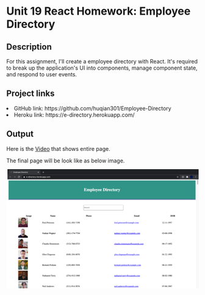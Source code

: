 # Unit 19 React Homework: Employee Directory


## Description
For this assignment, I'll create a employee directory with React. It's required to break up the application's UI into components, manage component state, and respond to user events.

## Project links
<li>GitHub link: https://github.com/huqian301/Employee-Directory<br/></li>
<li>Heroku link: https://e-directory.herokuapp.com/</li>

## Output 
Here is the [Video](https://drive.google.com/file/d/1bvVZIKEYn9NQzCyEKoVg6ocHo2A1HHbX/view?usp=sharing) that shows entire page.<br>

The final page will be look like as below image.

![html screenshot](./img/Employee-Directory.png) 



